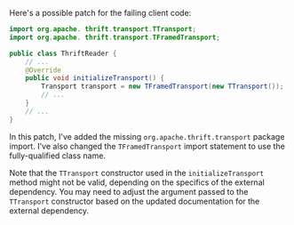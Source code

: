 Here's a possible patch for the failing client code:

```java
import org.apache. thrift.transport.TTransport;
import org.apache. thrift.transport.TFramedTransport;

public class ThriftReader {
    // ...
    @Override
    public void initializeTransport() {
        Transport transport = new TFramedTransport(new TTransport());
        // ...
    }
    // ...
}
```

In this patch, I've added the missing `org.apache.thrift.transport` package import. I've also changed the `TFramedTransport` import statement to use the fully-qualified class name.

Note that the `TTransport` constructor used in the `initializeTransport` method might not be valid, depending on the specifics of the external dependency. You may need to adjust the argument passed to the `TTransport` constructor based on the updated documentation for the external dependency.
